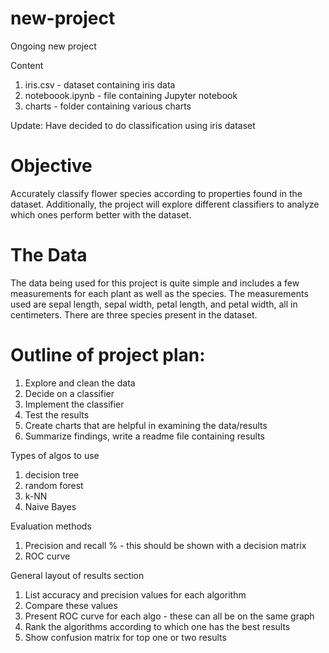 # new-project
Ongoing new project



Content
1.  iris.csv - dataset containing iris data
2.  noteboook.ipynb - file containing Jupyter notebook
3.  charts - folder containing various charts


Update:  Have decided to do classification using iris dataset

# Objective
Accurately classify flower species according to properties found in the dataset.  Additionally, the project will explore different classifiers to analyze which ones perform better with the dataset.

# The Data
The data being used for this project is quite simple and includes a few measurements for each plant as well as the species.  The measurements used are sepal length, sepal width, petal length, and petal width, all in centimeters.  There are three species present in the dataset.

# Outline of project plan:
1.  Explore and clean the data
2.  Decide on a classifier 
3.  Implement the classifier
4.  Test the results
5.  Create charts that are helpful in examining the data/results
5.  Summarize findings, write a readme file containing results

Types of algos to use 
1. decision tree
2. random forest
3. k-NN
4. Naive Bayes



Evaluation methods
1. Precision and recall %  - this should be shown with a decision matrix
2. ROC curve

General layout of results section
1.  List accuracy and precision values for each algorithm
2.  Compare these values
3.  Present ROC curve for each algo - these can all be on the same graph
4.  Rank the algorithms according to which one has the best results
5.  Show confusion matrix for top one or two results
